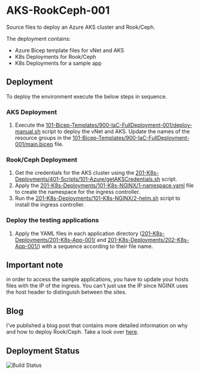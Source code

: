 # AKS-RookCeph-001
Source files to deploy an Azure AKS cluster and Rook/Ceph.

The deployment contains:
* Azure Bicep template files for vNet and AKS
* K8s Deployments for Rook/Ceph
* K8s Deployments for a sample app

## Deployment
To deploy the environment execute the below steps in sequence.

### AKS Deployment
1. Execute the [101-Bicep-Templates/900-IaC-FullDeployment-001/deploy-manual.sh](https://github.com/cpolydorou/K8sSamples/blob/main/115-AKS-NGINX-001/101-Bicep-Templates/900-IaC-FullDeployment-001/deploy-manual.sh) script to deploy the vNet and AKS. Update the names of the resource groups in the [101-Bicep-Templates/900-IaC-FullDeployment-001/main.bicep](https://github.com/cpolydorou/K8sSamples/blob/main/115-AKS-NGINX-001/101-Bicep-Templates/900-IaC-FullDeployment-001/main.bicep) file.

### Rook/Ceph Deployment
1. Get the credentials for the AKS cluster using the [201-K8s-Deployments/401-Scripts/101-Azure/getAKSCredentials.sh](https://github.com/cpolydorou/K8sSamples/blob/main/115-AKS-NGINX-001/201-K8s-Deployments/401-Scripts/101-Azure/getAKSCredentials.sh) script.
2. Apply the [201-K8s-Deployments/101-K8s-NGINX/1-namespace.yaml](https://github.com/cpolydorou/K8sSamples/blob/main/115-AKS-NGINX-001/201-K8s-Deployments/101-K8s-NGINX/1-namespace.yaml) file to create the namespace for the ingress controller.
3. Run the [201-K8s-Deployments/101-K8s-NGINX/2-helm.sh](https://github.com/cpolydorou/K8sSamples/blob/main/115-AKS-NGINX-001/201-K8s-Deployments/101-K8s-NGINX/2-helm.sh) script to install the ingress controller.

### Deploy the testing applications
1. Apply the YAML files in each application directory ([201-K8s-Deployments/201-K8s-App-001/](https://github.com/cpolydorou/K8sSamples/tree/main/115-AKS-NGINX-001/201-K8s-Deployments/201-K8s-App-001) and [201-K8s-Deployments/202-K8s-App-001/](https://github.com/cpolydorou/K8sSamples/tree/main/115-AKS-NGINX-001/201-K8s-Deployments/202-K8s-App-001)) with a sequence according to their file name.


## Important note
in order to access the sample applications, you have to update your hosts files with the IP of the ingress. You can't just use the IP since NGINX uses the host header to distinguish between the sites.

## Blog
I've published a blog post that contains more detailed information on why and how to deploy Rook/Ceph. Take a look over [here](https://blog.cpolydorou.net/2022/03/using-nginx-and-ingress-controller-on.html).

## Deployment Status
![Build Status](https://vsrm.dev.azure.com/christospolydorou/_apis/public/Release/badge/a8001c7b-70d1-4fd4-b4b5-ab1a8bbbc570/1/1)
